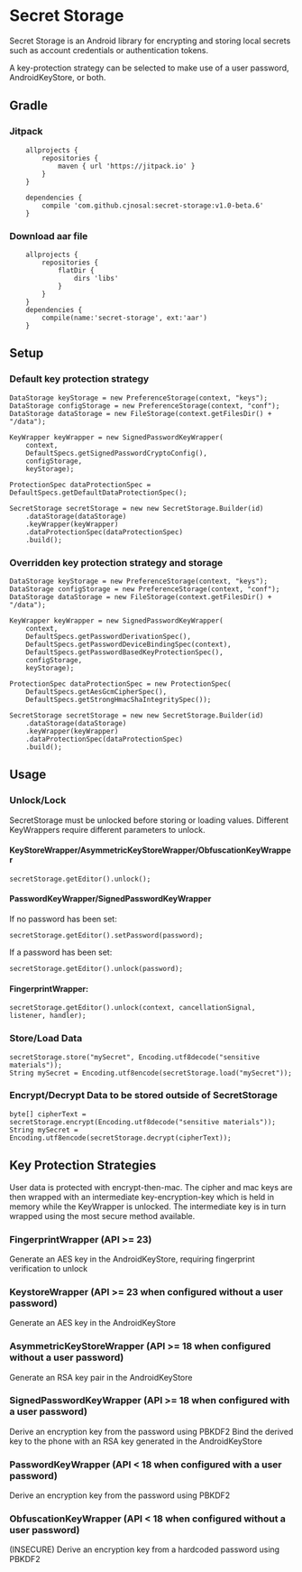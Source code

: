 # Secret Storage
Secret Storage is an Android library for encrypting and storing local secrets such as account credentials or authentication tokens.

A key-protection strategy can be selected to make use of a user password, AndroidKeyStore, or both.
## Gradle
### Jitpack
```
    allprojects {
        repositories {
            maven { url 'https://jitpack.io' }
        }
    }
    
    dependencies {
        compile 'com.github.cjnosal:secret-storage:v1.0-beta.6'
    }
```
### Download aar file
```
    allprojects {
        repositories {
            flatDir {
                dirs 'libs'
            }
        }
    }
    dependencies {
        compile(name:'secret-storage', ext:'aar')
    }
```
## Setup

### Default key protection strategy
```
DataStorage keyStorage = new PreferenceStorage(context, "keys");
DataStorage configStorage = new PreferenceStorage(context, "conf");
DataStorage dataStorage = new FileStorage(context.getFilesDir() + "/data");

KeyWrapper keyWrapper = new SignedPasswordKeyWrapper(
    context,
    DefaultSpecs.getSignedPasswordCryptoConfig(),
    configStorage,
    keyStorage);

ProtectionSpec dataProtectionSpec = DefaultSpecs.getDefaultDataProtectionSpec();

SecretStorage secretStorage = new new SecretStorage.Builder(id)
    .dataStorage(dataStorage)
    .keyWrapper(keyWrapper)
    .dataProtectionSpec(dataProtectionSpec)
    .build();
```

### Overridden key protection strategy and storage
```
DataStorage keyStorage = new PreferenceStorage(context, "keys");
DataStorage configStorage = new PreferenceStorage(context, "conf");
DataStorage dataStorage = new FileStorage(context.getFilesDir() + "/data");

KeyWrapper keyWrapper = new SignedPasswordKeyWrapper(
    context,
    DefaultSpecs.getPasswordDerivationSpec(),
    DefaultSpecs.getPasswordDeviceBindingSpec(context),
    DefaultSpecs.getPasswordBasedKeyProtectionSpec(),
    configStorage,
    keyStorage);
                        
ProtectionSpec dataProtectionSpec = new ProtectionSpec(
    DefaultSpecs.getAesGcmCipherSpec(), 
    DefaultSpecs.getStrongHmacShaIntegritySpec());

SecretStorage secretStorage = new new SecretStorage.Builder(id)
    .dataStorage(dataStorage)
    .keyWrapper(keyWrapper)
    .dataProtectionSpec(dataProtectionSpec)
    .build();
```

## Usage
### Unlock/Lock
SecretStorage must be unlocked before storing or loading values. Different KeyWrappers require different parameters to unlock.
#### KeyStoreWrapper/AsymmetricKeyStoreWrapper/ObfuscationKeyWrapper
```
secretStorage.getEditor().unlock();
```
#### PasswordKeyWrapper/SignedPasswordKeyWrapper
If no password has been set:
```
secretStorage.getEditor().setPassword(password);
```
If a password has been set:
```
secretStorage.getEditor().unlock(password);
```
#### FingerprintWrapper:
```
secretStorage.getEditor().unlock(context, cancellationSignal, listener, handler);
```
### Store/Load Data
```
secretStorage.store("mySecret", Encoding.utf8decode("sensitive materials"));
String mySecret = Encoding.utf8encode(secretStorage.load("mySecret"));
```
### Encrypt/Decrypt Data to be stored outside of SecretStorage
```
byte[] cipherText = secretStorage.encrypt(Encoding.utf8decode("sensitive materials"));
String mySecret = Encoding.utf8encode(secretStorage.decrypt(cipherText));
```
## Key Protection Strategies
User data is protected with encrypt-then-mac. The cipher and mac keys are then wrapped with an intermediate key-encryption-key which is held in memory while the KeyWrapper is unlocked. The intermediate key is in turn wrapped using the most secure method available.
### FingerprintWrapper (API >= 23)
Generate an AES key in the AndroidKeyStore, requiring fingerprint verification to unlock
### KeystoreWrapper (API >= 23 when configured without a user password)
Generate an AES key in the AndroidKeyStore
### AsymmetricKeyStoreWrapper (API >= 18 when configured without a user password)
Generate an RSA key pair in the AndroidKeyStore
### SignedPasswordKeyWrapper (API >= 18 when configured with a user password)
Derive an encryption key from the password using PBKDF2
Bind the derived key to the phone with an RSA key generated in the AndroidKeyStore
### PasswordKeyWrapper (API < 18 when configured with a user password) 
Derive an encryption key from the password using PBKDF2
### ObfuscationKeyWrapper (API < 18 when configured without a user password)
(INSECURE) Derive an encryption key from a hardcoded password using PBKDF2 
